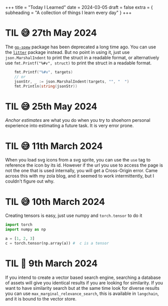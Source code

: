 +++
title = "Today I Learned"
date = 2024-03-05
draft = false
extra = { subheading = "A collection of things I learn every day" }
+++

# TIL 😅 27th May 2024

The [`go-spew`](https://pkg.go.dev/github.com/davecgh/go-spew/spew) package has been deprecated a long time ago. You can use the [`litter`](https://pkg.go.dev/github.com/sanity-io/litter) package instead. But no point in using it, just use `json.MarshalIndent` to print the struct in a readable format, or alternatively use `fmt.Printf("%#v", struct)` to print the struct in a readable format.

```go
    fmt.Printf("%#v", targets)
    // or
	jsonStr, _ := json.MarshalIndent(targets, "", "  ")
	fmt.Println(string(jsonStr))
```

# TIL 😅 25th May 2024

_Anchor estimates_ are what you do when you try to shoehorn personal experience into estimating a future task.
It is very error prone.

# TIL 😅 11th March 2024

When you load svg icons from a svg sprite, you can use the `use` tag to reference the icon by its id.
However if the url you use to access the page is not the one that is used internally, you will get a Cross-Origin error.
Came across this with my zola blog, and it seemed to work intermittently, but I couldn't figure out why.


# TIL 😅 10th March 2024

Creating tensors is easy, just use numpy and `torch.tensor` to do it
```python
import torch
import numpy as np

a = [1, 2, 3]
c = torch.tensor(np.array(a)) #  c is a tensor
```

# TIL 🤯 9th March 2024

If you intend to create a vector based search engine, searching a database of assets will give you identical results if you are looking for similarity. If you want to have similarity search but at the same time look for diverse results you can use `max_marginal_relevance_search`, this is available in `langchain`, and it is bound to the vector store. 

